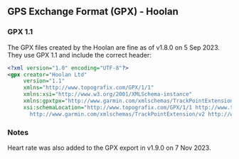 ## GPS Exchange Format (GPX) - Hoolan

### GPX 1.1

The GPX files created by the Hoolan are fine as of v1.8.0 on 5 Sep 2023. They use GPX 1.1 and include the correct header:

```xml
<?xml version="1.0" encoding="UTF-8"?>
<gpx creator="Hoolan Ltd"
     version="1.1"
     xmlns="http://www.topografix.com/GPX/1/1"
     xmlns:xsi="http://www.w3.org/2001/XMLSchema-instance"
     xmlns:gpxtpx="http://www.garmin.com/xmlschemas/TrackPointExtension/v2"
     xsi:schemaLocation="http://www.topografix.com/GPX/1/1 http://www.topografix.com/GPX/1/1/gpx.xsd      
       http://www.garmin.com/xmlschemas/TrackPointExtension/v2 http://www8.garmin.com/xmlschemas/TrackPointExtensionv2.xsd">
```



### Notes

Heart rate was also added to the GPX export in v1.9.0 on 7 Nov 2023.